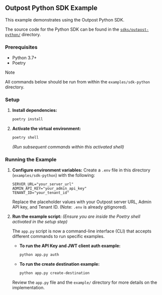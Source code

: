 ## Outpost Python SDK Example

This example demonstrates using the Outpost Python SDK.

The source code for the Python SDK can be found in the [`sdks/outpost-python/`](../../sdks/outpost-python/) directory.

### Prerequisites

*   Python 3.7+
*   Poetry

> [!NOTE]
> All commands below should be run from within the `examples/sdk-python` directory.

### Setup

1.  **Install dependencies:**
    ```bash
    poetry install
    ```
2.  **Activate the virtual environment:**
    ```bash
    poetry shell
    ```
    *(Run subsequent commands within this activated shell)*

### Running the Example

1.  **Configure environment variables:**
    Create a `.env` file in this directory (`examples/sdk-python`) with the following:
    ```dotenv
    SERVER_URL="your_server_url"
    ADMIN_API_KEY="your_admin_api_key"
    TENANT_ID="your_tenant_id"
    ```
    Replace the placeholder values with your Outpost server URL, Admin API key, and Tenant ID. (Note: `.env` is already gitignored).

2.  **Run the example script:**
    *(Ensure you are inside the Poetry shell activated in the setup step)*

    The `app.py` script is now a command-line interface (CLI) that accepts different commands to run specific examples.

    *   **To run the API Key and JWT client auth example:**
        ```bash
        python app.py auth
        ```
    *   **To run the create destination example:**
        ```bash
        python app.py create-destination
        ```

    Review the `app.py` file and the `example/` directory for more details on the implementation.